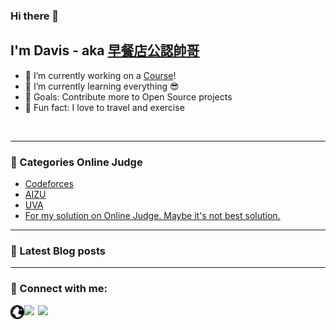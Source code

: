 ### Hi there 👋

## I'm Davis - aka [早餐店公認帥哥][website]
- 🔭 I’m currently working on a [Course][website]!
- 🌱 I’m currently learning everything 😎
- 🍺 Goals: Contribute more to Open Source projects
- 🗿 Fun fact: I love to travel and exercise 

<br />

---

### 🚀 Categories Online Judge
- [Codeforces](https://chucs.github.io/categories/Codeforces/)
- [AIZU](https://chucs.github.io/categories/AOJ/)
- [UVA](https://chucs.github.io/categories/UVA/)
- [For my solution on Online Judge. Maybe it's not best solution.](https://github.com/Daviswww/Submissions-by-UVa-etc)

---

### 📕 Latest Blog posts
<!-- BLOG-POST-LIST:START -->
<!-- BLOG-POST-LIST:END -->

---

### 🗽 Connect with me:
[<img align="left" width="22px" src="https://raw.githubusercontent.com/iconic/open-iconic/master/svg/globe.svg" />][website]
[<img align="left" width="22px" src="https://cdn.jsdelivr.net/npm/simple-icons@v3/icons/instagram.svg" />][instagram]
[<img align="left" width="22px" src="https://cdn.jsdelivr.net/npm/simple-icons@v3/icons/linkedin.svg" />][linkedin]

[website]: https://chucs.github.io/
[instagram]: https://www.instagram.com/hdavisllll/
[linkedin]: https://www.linkedin.com/in/hsing-wei-ho-4b8773191/
[problem]: https://github.com/Daviswww/Submissions-by-UVa-etc